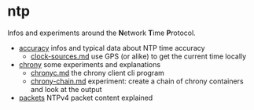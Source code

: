 # ntp
Infos and experiments around the **N**etwork **T**ime **P**rotocol.

* [accuracy](accuracy/Readme.md) infos and typical data about NTP time accuracy
  * [clock-sources.md](./accuracy/clock-sources.md) use GPS (or alike) to get the current time locally
* [chrony](chrony/Readme.md) some experiments and explanations
  * [chronyc.md](chrony/chronyc.md) the chrony client cli program
  * [chrony-chain.md](chrony/chrony-chain.md) experiment: create a chain of chrony containers and look at the output
* [packets](packets/Readme.md) NTPv4 packet content explained
